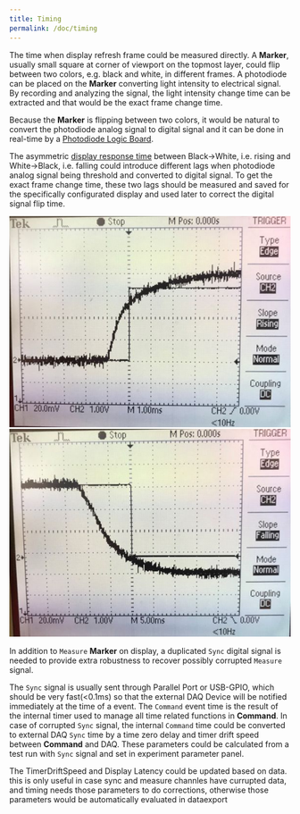 ```yaml
---
title: Timing
permalink: /doc/timing
---
```


The time when display refresh frame could be  measured directly. A **Marker**, usually small square at corner of viewport on the topmost layer, could flip between two colors, e.g. black and white, in different frames. A photodiode can be placed on the **Marker** converting light intensity to electrical signal. By recording and analyzing the signal, the light intensity change time can be extracted and that would be the exact frame change time. 

Because the **Marker** is flipping between two colors, it would be natural to convert the photodiode analog signal to digital signal and it can be done in real-time by a [Photodiode Logic Board](https://github.com/Experica/LPC43xx_M4_AnalogToDigital).

The asymmetric [display response time](https://en.wikipedia.org/wiki/Comparison_of_CRT,_LCD,_Plasma,_and_OLED_displays) between Black->White, i.e. rising and White->Black, i.e. falling could introduce different lags when photodiode analog signal being threshold and converted to digital signal. To get the exact frame change time, these two lags should be measured and saved for the specifically configurated display and used later to correct the digital signal flip time.

![RiseLag](/assets/images/RiseLag.jpg "RiseLag")
![FallLag](/assets/images/FallLag.jpg "FallLag")

In addition to `Measure` **Marker** on display, a duplicated `Sync` digital signal is needed to provide extra robustness to recover possibly corrupted `Measure` signal.

The `Sync` signal is usually sent through Parallel Port or USB-GPIO, which should be very fast(<0.1ms) so that the external DAQ Device will be notified immediately at the time of a event. The `Command` event time is the result of the internal timer used to manage all time related functions in **Command**. In case of corrupted `Sync` signal, the internal `Command` time could be converted to external DAQ `Sync` time by a time zero delay and timer drift speed between **Command** and DAQ. These parameters could be calculated from a test run with `Sync` signal and set in experiment parameter panel.

The TimerDriftSpeed and Display Latency could be updated based on data. this is only useful in case sync and measure channles have currupted data, and timing needs those parameters to do corrections, otherwise those parameters would be automatically evaluated in dataexport